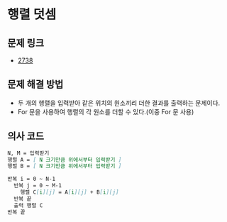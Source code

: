 # 행렬 덧셈

## 문제 링크
- [2738](https://www.acmicpc.net/problem/2738)

## 문제 해결 방법
- 두 개의 행렬을 입력받아 같은 위치의 원소끼리 더한 결과를 출력하는 문제이다.
- For 문을 사용하여 행렬의 각 원소를 더할 수 있다.(이중 For 문 사용)

## 의사 코드
```md
N, M = 입력받기
행렬 A = [ N 크기만큼 위에서부터 입력받기 ]
행렬 B = [ N 크기만큼 위에서부터 입력받기 ]

반복 i = 0 ~ N-1
  반복 j = 0 ~ M-1
    행렬 C[i][j] = A[i][j] + B[i][j]
  반복 끝
  출력 행렬 C
반복 끝
```
